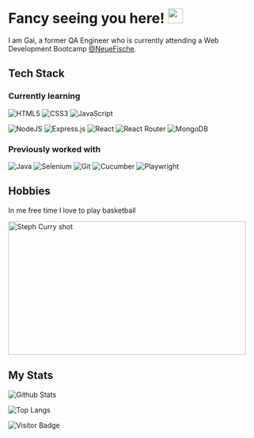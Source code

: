 # Fancy seeing you here! <img src="https://raw.githubusercontent.com/aemmadi/aemmadi/master/wave.gif" width="30">

I am Gai, a former QA Engineer who is currently attending a Web Development Bootcamp [@NeueFische](https://www.neuefische.de/).


## Tech Stack
### Currently learning
![HTML5](https://img.shields.io/badge/html5-%23E34F26.svg?style=for-the-badge&logo=html5&logoColor=white)
![CSS3](https://img.shields.io/badge/css3-%231572B6.svg?style=for-the-badge&logo=css3&logoColor=white)
![JavaScript](https://img.shields.io/badge/javascript-%23323330.svg?style=for-the-badge&logo=javascript&logoColor=%23F7DF1E)

![NodeJS](https://img.shields.io/badge/node.js-6DA55F?style=for-the-badge&logo=node.js&logoColor=white)
![Express.js](https://img.shields.io/badge/express.js-%23404d59.svg?style=for-the-badge&logo=express&logoColor=%2361DAFB)
![React](https://img.shields.io/badge/react-%2320232a.svg?style=for-the-badge&logo=react&logoColor=%2361DAFB)
![React Router](https://img.shields.io/badge/React_Router-CA4245?style=for-the-badge&logo=react-router&logoColor=white)
![MongoDB](https://img.shields.io/badge/MongoDB-%234ea94b.svg?style=for-the-badge&logo=mongodb&logoColor=white)


### Previously worked with
![Java](https://img.shields.io/badge/java-%23ED8B00.svg?style=for-the-badge&logo=java&logoColor=white)
![Selenium](https://img.shields.io/badge/-selenium-%43B02A?style=for-the-badge&logo=selenium&logoColor=white)
![Git](https://img.shields.io/badge/git-%23F05033.svg?style=for-the-badge&logo=git&logoColor=white)
![Cucumber](https://img.shields.io/badge/cucumber-23D96C.svg?style=for-the-badge&logo=cucumber&logoColor=black)
![Playwright](https://img.shields.io/badge/Playwright-44BA4B?style=for-the-badge&logo=playwright&logoColor=white)


## Hobbies
In me free time I love to play basketball

<img alt="Steph Curry shot" src="https://64.media.tumblr.com/8722b5e53b76bb34f4023174cf78887b/tumblr_mshlcaB6Oc1qcmnsoo1_r2_400.gifv" width="480" height="270">


## My Stats
![Github Stats](https://github-readme-stats.vercel.app/api?username=gaiisay&count_private=true&show_icons=true&include_all_commits=true)

![Top Langs](https://github-readme-stats.vercel.app/api/top-langs/?username=gaiisay&hide=TeX&layout=compact)

![Visitor Badge](https://visitor-badge.laobi.icu/badge?page_id=gaiisay.gaiisay)



